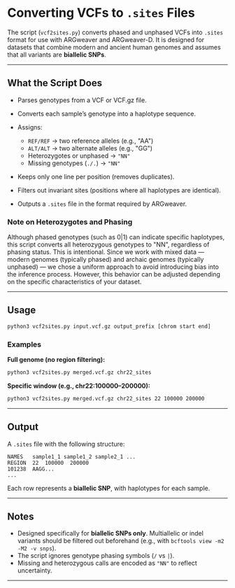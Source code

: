 # Converting VCFs to `.sites` Files

The script (`vcf2sites.py`) converts phased and unphased VCFs into `.sites` format for use with ARGweaver and ARGweaver-D. It is designed for datasets that combine modern and ancient human genomes and assumes that all variants are **biallelic SNPs**.

---

## What the Script Does

* Parses genotypes from a VCF or VCF.gz file.
* Converts each sample’s genotype into a haplotype sequence.
* Assigns:

  * `REF/REF` → two reference alleles (e.g., "AA")
  * `ALT/ALT` → two alternate alleles (e.g., "GG")
  * Heterozygotes or unphased → `"NN"`
  * Missing genotypes (`./.`) → `"NN"`
* Keeps only one line per position (removes duplicates).
* Filters out invariant sites (positions where all haplotypes are identical).
* Outputs a `.sites` file in the format required by ARGweaver.


### Note on Heterozygotes and Phasing

Although phased genotypes (such as 0|1) can indicate specific haplotypes, this script converts all heterozygous genotypes to "NN", regardless of phasing status. This is intentional. Since we work with mixed data — modern genomes (typically phased) and archaic genomes (typically unphased) — we chose a uniform approach to avoid introducing bias into the inference process. However, this behavior can be adjusted depending on the specific characteristics of your dataset.

---

## Usage

```bash
python3 vcf2sites.py input.vcf.gz output_prefix [chrom start end]
```

### Examples

**Full genome (no region filtering):**

```bash
python3 vcf2sites.py merged.vcf.gz chr22_sites
```

**Specific window (e.g., chr22:100000–200000):**

```bash
python3 vcf2sites.py merged.vcf.gz chr22_sites 22 100000 200000
```

---

## Output

A `.sites` file with the following structure:

```
NAMES   sample1_1 sample1_2 sample2_1 ...
REGION  22  100000  200000
101238  AAGG...
...
```

Each row represents a **biallelic SNP**, with haplotypes for each sample.

---

## Notes

* Designed specifically for **biallelic SNPs only**. Multiallelic or indel variants should be filtered out beforehand (e.g., with `bcftools view -m2 -M2 -v snps`).
* The script ignores genotype phasing symbols (`/` vs `|`).
* Missing and heterozygous calls are encoded as `"NN"` to reflect uncertainty.

---




